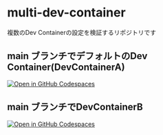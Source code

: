# multi-dev-container
複数のDev Containerの設定を検証するリポジトリです

## main ブランチでデフォルトのDev Container(DevContainerA)
[![Open in GitHub Codespaces](https://github.com/codespaces/badge.svg)](https://codespaces.new/Hideyasu-Ozawa/multi-dev-container)

## main ブランチでDevContainerB
[![Open in GitHub Codespaces](https://github.com/codespaces/badge.svg)](https://codespaces.new/Hideyasu-Ozawa/multi-dev-container?devcontainer_path=.devcontainer%2FDevContainerB%2Fdevcontainer.json)
